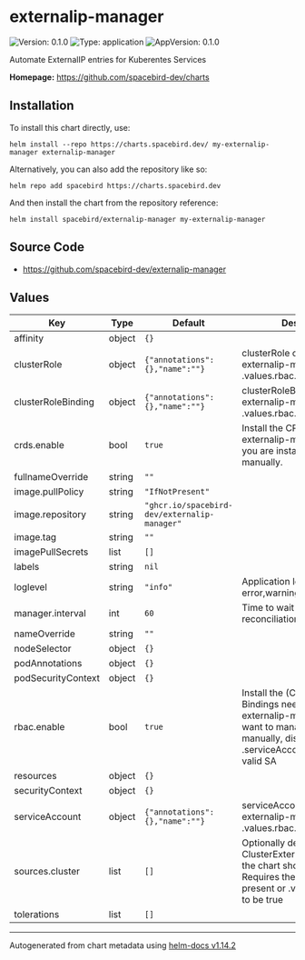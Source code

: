 # externalip-manager

![Version: 0.1.0](https://img.shields.io/badge/Version-0.1.0-informational?style=flat-square) ![Type: application](https://img.shields.io/badge/Type-application-informational?style=flat-square) ![AppVersion: 0.1.0](https://img.shields.io/badge/AppVersion-0.1.0-informational?style=flat-square)

Automate ExternalIP entries for Kuberentes Services

**Homepage:** <https://github.com/spacebird-dev/charts>

## Installation

To install this chart directly, use:

`helm install --repo https://charts.spacebird.dev/ my-externalip-manager externalip-manager`

Alternatively, you can also add the repository like so:

`helm repo add spacebird https://charts.spacebird.dev`

And then install the chart from the repository reference:

`helm install spacebird/externalip-manager my-externalip-manager`

## Source Code

* <https://github.com/spacebird-dev/externalip-manager>

## Values

| Key | Type | Default | Description |
|-----|------|---------|-------------|
| affinity | object | `{}` |  |
| clusterRole | object | `{"annotations":{},"name":""}` | clusterRole created for externalip-manager if .values.rbac.enable is true. |
| clusterRoleBinding | object | `{"annotations":{},"name":""}` | clusterRoleBinding created for externalip-manager if .values.rbac.enable is true. |
| crds.enable | bool | `true` | Install the CRDs used by externalip-manager. Disable if you are installing CRDs manually. |
| fullnameOverride | string | `""` |  |
| image.pullPolicy | string | `"IfNotPresent"` |  |
| image.repository | string | `"ghcr.io/spacebird-dev/externalip-manager"` |  |
| image.tag | string | `""` |  |
| imagePullSecrets | list | `[]` |  |
| labels | string | `nil` |  |
| loglevel | string | `"info"` | Application loglevel. Can be error,warning,info,debug,trace |
| manager.interval | int | `60` | Time to wait between reconciliation runs, in seconds |
| nameOverride | string | `""` |  |
| nodeSelector | object | `{}` |  |
| podAnnotations | object | `{}` |  |
| podSecurityContext | object | `{}` |  |
| rbac.enable | bool | `true` | Install the (Cluster)Roles and Bindings needed to operate externalip-manager. If you want to manage RBAC manually, disable this and set .serviceAccount.name to a valid SA |
| resources | object | `{}` |  |
| securityContext | object | `{}` |  |
| serviceAccount | object | `{"annotations":{},"name":""}` | serviceAccount created for externalip-manager if .values.rbac.enable is true |
| sources.cluster | list | `[]` | Optionally define some ClusterExternalIPSources that the chart should deploy. Requires the CRDs to be present or .values.crds.enable to be true |
| tolerations | list | `[]` |  |

----------------------------------------------
Autogenerated from chart metadata using [helm-docs v1.14.2](https://github.com/norwoodj/helm-docs/releases/v1.14.2)
